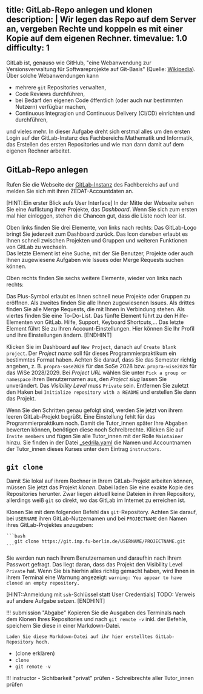 title: GitLab-Repo anlegen und klonen 
description: |
  Wir legen das Repo auf dem Server an, vergeben Rechte und koppeln es mit einer
  Kopie auf dem eigenen Rechner.
timevalue: 1.0
difficulty: 1
---
<!-- Problem: Wenn ich erst GitLab, dann Git101 erkläre, dann weiß der User noch nicht, wie man die Dateien hochläd. Wenn ich erst Git101, dann GitLab erkläre, dann hat der User noch kein Repo zum hochpushen.
Lösung 1: Git101 splitten in Git101 - lokal und Git101 - RepoStuff, GitLab dazwischensetzen
Lösung 2: Abgabe für GitLab über den Editor von GitLab einfügen -->
GitLab ist, genauso wie GitHub, "eine Webanwendung zur Versionsverwaltung für Softwareprojekte auf
Git-Basis" (Quelle: [Wikipedia](https://de.wikipedia.org/wiki/GitLab)). Über solche Webanwendungen
kann 

- mehrere `git` Repositories verwalten,
- Code Reviews durchführen,
- bei Bedarf den eigenen Code öffentlich (oder auch nur bestimmten Nutzern) verfügbar machen,
- Continuous Integragion und Continuous Delivery (CI/CD) einrichten und durchführen,

und vieles mehr.
In dieser Aufgabe dreht sich erstmal alles um den ersten Login auf der GitLab-Instanz des
Fachbereichs Mathematik und Informatik, das Erstellen des ersten Repositories und wie man dann damit
auf dem eigenen Rechner arbeitet.

## GitLab-Repo anlegen

Rufen Sie die Webseite der [GitLab-Instanz](https://git.imp.fu-berlin.de/) des Fachbereichs auf und
melden Sie sich mit ihren ZEDAT-Accountdaten an.

[HINT::Ein erster Blick aufs User Interface]
In der Mitte der Webseite sehen Sie eine Auflistung ihrer Projekte, das _Dashboard_. 
Wenn Sie sich zum ersten mal hier einloggen, stehen die Chancen gut, dass die Liste noch leer ist.

Oben links finden Sie drei Elemente, von links nach rechts: 
Das GitLab-Logo bringt Sie jederzeit zum Dashboard zurück. 
Das Icon daneben erlaubt es Ihnen schnell zwischen Projekten und Gruppen und weiteren Funktionen von
GitLab zu wechseln.  
Das letzte Element ist eine Suche, mit der Sie Benutzer, Projekte  oder auch Ihnen zugewiesene
Aufgaben wie Issues oder Merge Requests suchen können.

Oben rechts finden Sie sechs weitere Elemente, wieder von links nach rechts: 

Das Plus-Symbol erlaubt es Ihnen schnell neue Projekte oder Gruppen zu eröffnen.
Als zweites finden Sie alle Ihnen zugewiesenen Issues.
Als drittes finden Sie alle Merge Requests, die mit Ihnen in Verbindung stehen.
Als viertes finden Sie eine To-Do-List.
Das fünfte Element führt zu den Hilfe-Elementen von GitLab. Hilfe, Support, Keyboard Shortcuts,...
Das letzte Element führt Sie zu Ihren Account-Einstellungen. Hier können Sie Ihr Profil und Ihre Einstellungen ändern.
[ENDHINT]

Klicken Sie im Dashboard auf `New Project`, danach auf `Create blank project`.
Der _Project name_ soll für dieses Programmierpraktikum ein bestimmtes Format haben.
Achten Sie darauf, dass Sie das Semester richtig angeben, z. B. `propra-sose2028` für das SoSe 2028
bzw. `propra-wise2028` für das WiSe 2028/2029. 
Bei _Project URL_ wählen Sie unter `Pick a group or namespace` ihren Benutzernamen aus, den _Project
slug_ lassen Sie unverändert.
Das _Visibility Level_ muss `Private` sein.
Entfernen Sie zuletzt den Haken bei `Initialize repository with a README` und erstellen Sie dann das
Projekt. 

Wenn Sie den Schritten genau gefolgt sind, werden Sie jetzt von ihrem leeren GitLab-Projekt begrüßt.
Eine Einstellung fehlt für das Programmierpraktikum noch.
Damit die Tutor\_innen später Ihre Abgaben bewerten können, benötigen diese noch Schreibrechte.
Klicken Sie auf `Invite members` und fügen Sie alle Tutor\_innen mit der Rolle `Maintainer` hinzu.
Sie finden in der Datei [_sedrila.yaml](_sedrila.yaml) die Namen und Accountnamen der Tutor\_innen
dieses Kurses unter dem Eintrag `instructors`. 

## `git clone`

Damit Sie lokal auf ihrem Rechner in Ihrem GitLab-Projekt arbeiten können, müssen Sie jetzt das
Projekt _klonen_.
Dabei laden Sie eine exakte Kopie des Repositories herunter. 
Zwar liegen aktuell keine Dateien in ihren Repository, allerdings weiß `git` so direkt, wo das
GitLab im Internet zu erreichen ist.

Klonen Sie mit dem folgenden Befehl das `git`-Repository. Achten Sie darauf, bei `USERNAME` ihren
GitLab-Nutzernamen und bei `PROJECTNAME` den Namen ihres GitLab-Projektes anzugeben:

    ```bash
       git clone https://git.imp.fu-berlin.de/USERNAME/PROJECTNAME.git
    ```

Sie werden nun nach Ihrem Benutzernamen und daraufhin nach Ihrem Passwort gefragt. Das liegt daran,
dass das Projekt den Visibility Level `Private` hat. 
Wenn Sie bis hierhin alles richtig gemacht haben, wird Ihnen in ihrem Terminal eine Warnung
angezeigt: `warning: You appear to have cloned an empty repository.`


[HINT::Anmeldung mit `ssh`-Schlüssel statt User Credentials]
TODO: Verweis auf andere Aufgabe setzen.
[ENDHINT]

!!! submission "Abgabe"
    Kopieren Sie die Ausgaben des Terminals nach dem Klonen Ihres Repositories und nach `git remote -v` inkl. der Befehle, speichern Sie diese in einer Markdown-Datei.

    Laden Sie diese Markdown-Datei auf ihr hier erstelltes GitLab-Repository hoch.

- (clone erklären)
- `clone`
- `git remote -v`

!!! instructor
    - Sichtbarkeit "privat" prüfen
    - Schreibrechte aller Tutor_innen prüfen
